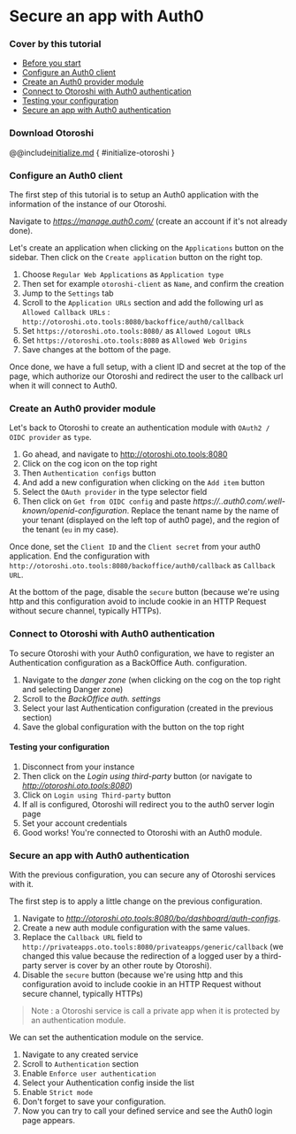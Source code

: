 # Secure an app with Auth0

### Cover by this tutorial
- [Before you start](#before-you-start)
- [Configure an Auth0 client](#configure-an-auth0-client)
- [Create an Auth0 provider module](#create-an-auth0-provider-module)
- [Connect to Otoroshi with Auth0 authentication](#connect-to-otoroshi-with-keycloak-authentication)
- [Testing your configuration](#testing-your-configuration)
- [Secure an app with Auth0 authentication](#secure-an-app-with-keycloak-authentication)

### Download Otoroshi

@@include[initialize.md](../includes/initialize.md) { #initialize-otoroshi }

### Configure an Auth0 client

The first step of this tutorial is to setup an Auth0 application with the information of the instance of our Otoroshi.

Navigate to *https://manage.auth0.com/* (create an account if it's not already done). 

Let's create an application when clicking on the `Applications` button on the sidebar. Then click on the `Create application` button on the right top.

1. Choose `Regular Web Applications` as `Application type`
2. Then set for example `otoroshi-client` as `Name`, and confirm the creation
3. Jump to the `Settings` tab
4. Scroll to the `Application URLs` section and add the following url as `Allowed Callback URLs` : `http://otoroshi.oto.tools:8080/backoffice/auth0/callback`
5. Set `https://otoroshi.oto.tools:8080/` as `Allowed Logout URLs`
6. Set `https://otoroshi.oto.tools:8080` as `Allowed Web Origins` 
7. Save changes at the bottom of the page.

Once done, we have a full setup, with a client ID and secret at the top of the page, which authorize our Otoroshi and redirect the user to the callback url when it will connect to Auth0.

### Create an Auth0 provider module

Let's back to Otoroshi to create an authentication module with `OAuth2 / OIDC provider` as `type`.

1. Go ahead, and navigate to http://otoroshi.oto.tools:8080
1. Click on the cog icon on the top right
1. Then `Authentication configs` button
1. And add a new configuration when clicking on the `Add item` button
2. Select the `OAuth provider` in the type selector field
3. Then click on `Get from OIDC config` and paste *https://<tenant-name>.<region>.auth0.com/.well-known/openid-configuration*. Replace the tenant name by the name of your tenant (displayed on the left top of auth0 page), and the region of the tenant (`eu` in my case).

Once done, set the `Client ID` and the `Client secret` from your auth0 application. End the configuration with `http://otoroshi.oto.tools:8080/backoffice/auth0/callback` as `Callback URL`.

At the bottom of the page, disable the `secure` button (because we're using http and this configuration avoid to include cookie in an HTTP Request without secure channel, typically HTTPs).

### Connect to Otoroshi with Auth0 authentication

To secure Otoroshi with your Auth0 configuration, we have to register an Authentication configuration as a BackOffice Auth. configuration.

1. Navigate to the *danger zone* (when clicking on the cog on the top right and selecting Danger zone)
2. Scroll to the *BackOffice auth. settings*
3. Select your last Authentication configuration (created in the previous section)
4. Save the global configuration with the button on the top right

#### Testing your configuration

1. Disconnect from your instance
1. Then click on the *Login using third-party* button (or navigate to *http://otoroshi.oto.tools:8080*)
2. Click on `Login using Third-party` button
3. If all is configured, Otoroshi will redirect you to the auth0 server login page
4. Set your account credentials
5. Good works! You're connected to Otoroshi with an Auth0 module.

### Secure an app with Auth0 authentication

With the previous configuration, you can secure any of Otoroshi services with it. 

The first step is to apply a little change on the previous configuration. 

1. Navigate to *http://otoroshi.oto.tools:8080/bo/dashboard/auth-configs*.
2. Create a new auth module configuration with the same values.
3. Replace the `Callback URL` field to `http://privateapps.oto.tools:8080/privateapps/generic/callback` (we changed this value because the redirection of a logged user by a third-party server is cover by an other route by Otoroshi).
4. Disable the `secure` button (because we're using http and this configuration avoid to include cookie in an HTTP Request without secure channel, typically HTTPs)

> Note : a Otoroshi service is call a private app when it is protected by an authentication module.

We can set the authentication module on the service.

1. Navigate to any created service
2. Scroll to `Authentication` section
3. Enable `Enforce user authentication`
4. Select your Authentication config inside the list
5. Enable `Strict mode`
6. Don't forget to save your configuration.
7. Now you can try to call your defined service and see the Auth0 login page appears.


